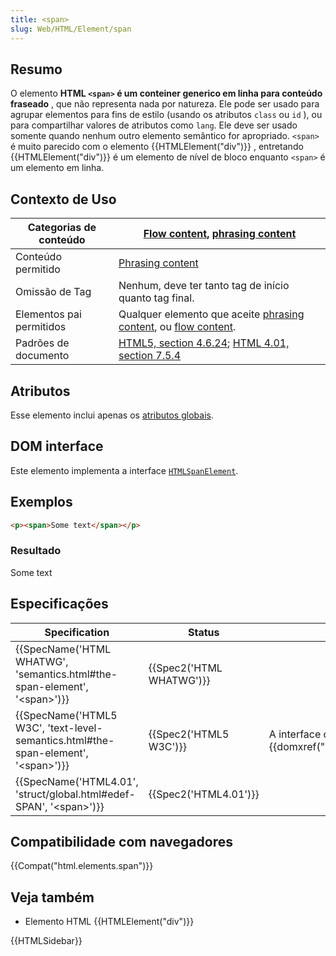 ```yaml
---
title: <span>
slug: Web/HTML/Element/span
---
```


## Resumo

O elemento **HTML `<span>` é um conteiner generico em linha para conteúdo fraseado** , que não representa nada por natureza. Ele pode ser usado para agrupar elementos para fins de estilo (usando os atributos `class` ou `id` ), ou para compartilhar valores de atributos como `lang`. Ele deve ser usado somente quando nenhum outro elemento semântico for apropriado. `<span>` é muito parecido com o elemento {{HTMLElement("div")}} , entretando {{HTMLElement("div")}} é um elemento de nível de bloco enquanto `<span>` é um elemento em linha.

## Contexto de Uso

| Categorias de conteúdo   | [Flow content](/pt-BR/docs/HTML/Content_categories#Flow_content), [phrasing content](/pt-BR/docs/HTML/Content_categories#Phrasing_content)                                              |
| ------------------------ | --------------------------------------------------------------------------------------------------------------------------------------------------------------------------------------- |
| Conteúdo permitido       | [Phrasing content](/pt-BR/docs/HTML/Content_categories#Phrasing_content)                                                                                                                |
| Omissão de Tag           | Nenhum, deve ter tanto tag de início quanto tag final.                                                                                                                                  |
| Elementos pai permitidos | Qualquer elemento que aceite [phrasing content](/pt-BR/docs/HTML/Content_categories#Phrasing_content), ou [flow content](/pt-BR/docs/HTML/Content_categories#Flow_content).             |
| Padrões de documento     | [HTML5, section 4.6.24](https://www.w3.org/TR/html5/text-level-semantics.html#the-span-element); [HTML 4.01, section 7.5.4](https://www.w3.org/TR/html401/struct/global.html#edef-SPAN) |

## Atributos

Esse elemento inclui apenas os [a](/pt-BR/docs/HTML/Global_attributes)[tributos globais](/pt-BR/docs/HTML/Global_attributes).

## DOM interface

Este elemento implementa a interface [`HTMLSpanElement`](/pt-BR/docs/HTMLSpanElement).

## Exemplos

```html
<p><span>Some text</span></p>
```

### Resultado

Some text

## Especificações

| Specification                                                                           | Status                   | Comment                                                       |
| --------------------------------------------------------------------------------------- | ------------------------ | ------------------------------------------------------------- |
| {{SpecName('HTML WHATWG', 'semantics.html#the-span-element', '&lt;span&gt;')}}          | {{Spec2('HTML WHATWG')}} |                                                               |
| {{SpecName('HTML5 W3C', 'text-level-semantics.html#the-span-element', '&lt;span&gt;')}} | {{Spec2('HTML5 W3C')}}   | A interface com o DOM agora é {{domxref("HTMLSpanElement")}}. |
| {{SpecName('HTML4.01', 'struct/global.html#edef-SPAN', '&lt;span&gt;')}}                | {{Spec2('HTML4.01')}}    |                                                               |

## Compatibilidade com navegadores

{{Compat("html.elements.span")}}

## Veja também

- Elemento HTML {{HTMLElement("div")}}

{{HTMLSidebar}}

